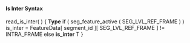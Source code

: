 #### Is Inter Syntax

<div class="syntax">
read_is_inter( ) {                                                     <b>Type</b>
    if ( seg_feature_active ( SEG_LVL_REF_FRAME ) )
        is_inter = FeatureData[ segment_id ][ SEG_LVL_REF_FRAME ] != INTRA_FRAME
    else
        <b>is_inter</b>                                                       T
}

</div>
